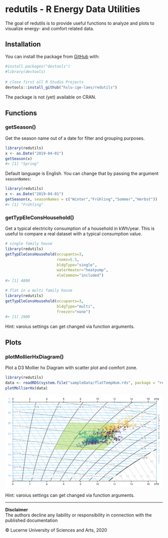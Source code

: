 
<!-- README.md is generated from README.Rmd. Please edit that file -->

# redutils - R Energy Data Utilities

<!-- badges: start -->

<!-- badges: end -->

The goal of redutils is to provide useful functions to analyze and plots
to visualize energy- and comfort related data.

## Installation

You can install the package from [GitHub](https://github.com/) with:

``` r
#install.packages("devtools")
#library(devtools)

# close first all R Studio Projects
devtools::install_github("hslu-ige-laes/redutils")
```

The package is not (yet) available on CRAN.

## Functions

### getSeason()

Get the season name out of a date for filter and grouping purposes.

``` r
library(redutils)
x <- as.Date("2019-04-01")
getSeason(x)
#> [1] "Spring"
```

Default language is English. You can change that by passing the argument
`seasonNames`:

``` r
library(redutils)
x <- as.Date("2019-04-01")
getSeason(x, seasonNames = c("Winter","Frühling","Sommer","Herbst"))
#> [1] "Frühling"
```

### getTypEleConsHousehold()

Get a typical electricity consumption of a household in kWh/year. This
is useful to compare a real dataset with a typical consumption value.

``` r
# single family house
library(redutils)
getTypEleConsHousehold(occupants=3,
                       rooms=5.5,
                       bldgType="single",
                       waterHeater="heatpump",
                       eleCommon="included")
#> [1] 4800
```

``` r
# flat in a multi family house
library(redutils)
getTypEleConsHousehold(occupants=3,
                       bldgType="multi",
                       freezer="none")
#> [1] 2900
```

Hint: varoius settings can get changed via function arguments.

## Plots

### plotMollierHxDiagram()

Plot a D3 Mollier hx Diagram with scatter plot and comfort zone.

``` r
library(redutils)
data <- readRDS(system.file("sampleData/flatTempHum.rds", package = "redutils"))
plotMollierHx(data)
```

<img src="inst/mollierHxDiagram/example.png" class="illustration" width=600/>

Hint: varoius settings can get changed via function arguments.

<hr>

**Disclaimer**<br> The authors decline any liability or responsibility
in connection with the published documentation

© Lucerne University of Sciences and Arts, 2020
